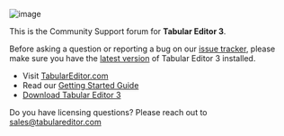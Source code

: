 ![image](https://user-images.githubusercontent.com/30911111/119989208-34ca4380-bfc7-11eb-8c54-e64d682c396d.png)

This is the Community Support forum for **Tabular Editor 3**.

Before asking a question or reporting a bug on our [issue tracker](https://github.com/TabularEditor/TabularEditor3/issues), please make sure you have the [latest version]((https://docs.tabulareditor.com/projects/te3/en/latest/downloads.html)) of Tabular Editor 3 installed.

- Visit [TabularEditor.com](https://tabulareditor.com)
- Read our [Getting Started Guide](https://docs.tabulareditor.com/projects/te3/en/latest/getting-started.html)
- [Download Tabular Editor 3](https://docs.tabulareditor.com/projects/te3/en/latest/downloads.html)

Do you have licensing questions? Please reach out to [sales@tabulareditor.com](mailto:sales@tabulareditor.com)
